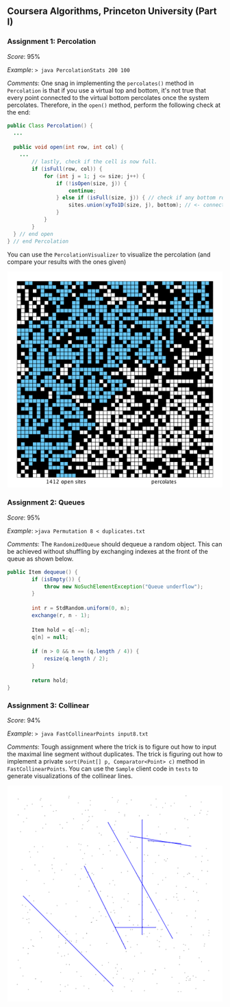 ## Coursera Algorithms, Princeton University (Part I)

### Assignment 1: Percolation
*Score*: 95%

*Example*: `> java PercolationStats 200 100`

*Comments*: One snag in implementing the `percolates()` method in `Percolation` is that if you use a virtual top and bottom, it's not true that every point connected to the virtual bottom percolates once the system percolates.  Therefore, in the `open()` method, perform the following check at the end:

```Java
public Class Percolation() {
  ...

  public void open(int row, int col) {
    ...
        // lastly, check if the cell is now full.
        if (isFull(row, col)) {
            for (int j = 1; j <= size; j++) {
                if (!isOpen(size, j)) {
                    continue;
                } else if (isFull(size, j)) { // check if any bottom row have percolated
                    sites.union(xyTo1D(size, j), bottom); // <- connect to virtual bottom
                }
            }
        }
  } // end open
} // end Percolation
```

You can use the `PercolationVisualizer` to visualize the percolation (and compare your results with the ones given)

![collinear_points](img/percolation.png)

### Assignment 2: Queues
*Score*: 95%

*Example*: `>java Permutation 8 < duplicates.txt`

*Comments*: The `RandomizedQueue` should dequeue a random object.  This can be achieved without shuffling by exchanging indexes at the front of the queue as shown below.

```java
public Item dequeue() {
        if (isEmpty()) {
            throw new NoSuchElementException("Queue underflow");
        }

        int r = StdRandom.uniform(0, n);
        exchange(r, n - 1);

        Item hold = q[--n];
        q[n] = null;

        if (n > 0 && n == (q.length / 4)) {
            resize(q.length / 2);
        }

        return hold;
}
```

### Assignment 3: Collinear
*Score*: 94%

*Example*: `> java FastCollinearPoints input8.txt`

*Comments*: Tough assignment where the trick is to figure out how to input the maximal line segment without duplicates.  The trick is figuring out how to implement a private `sort(Point[] p, Comparator<Point> c)` method in `FastCollinearPoints`.  You can use the `Sample` client code in `tests` to generate visualizations of the collinear lines.

![collinear_points](img/collinear.png)
